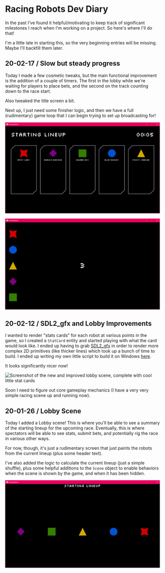 # Racing Robots Dev Diary

In the past I've found it helpful/motivating to keep track of significant 
milestones I reach when I'm working on a project. So here's where I'll do that!

I'm a little late in starting this, so the very beginning entries will be 
missing. Maybe I'll backfill them later.

## 20-02-17 / Slow but steady progress

Today I made a few cosmetic tweaks, but the main functional improvement is the 
addition of a couple of timers. The first in the lobby while we're waiting for 
players to place bets, and the second on the track counting down to the race 
start.

Also tweaked the title screen a bit.

Next up, I just need some finisher logic, and then we have a full (rudimentary) 
game loop that I can begin trying to set up broadcasting for!

![Screenshot of the timer in the lobby](200217-lobbytimer.png)

![Screenshot of the race countdown](200217-racecountdown.png)

## 20-02-12 / SDL2_gfx and Lobby Improvements

I wanted to render "stats cards" for each robot at various points in the game, 
so I created a `StatCard` entity and started playing with what the card would 
look like. I ended up having to grab 
[SDL2_gfx](https://sourceforge.net/projects/sdl2gfx/) in order to render 
more complex 2D primitives (like thicker lines) which took up a bunch of time 
to build. I ended up writing my own little script to build it on Windows 
[here](https://github.com/haydenmc/sdl2gfx/blob/master/windowsbuild.cmd).

It looks significantly nicer now!

![Screenshot of the new and improved lobby scene, complete with cool little 
stat cards](200212-startinglineup.png)

Soon I need to figure out core gameplay mechanics (I have a very very simple 
racing scene up and running now).

## 20-01-26 / Lobby Scene

Today I added a Lobby scene! This is where you'll be able to see a summary 
of the starting lineup for the upcoming race. Eventually, this is where 
spectators will be able to see stats, submit bets, and potentially rig the 
race in various other ways.

For now, though, it's just a rudimentary screen that just paints the robots 
from the current lineup (plus some header text).

I've also added the logic to calculate the current lineup 
(just a simple shuffle), plus some helpful additions to the `Scene` object 
to enable behaviors when the scene is shown by the game, and when it has been 
hidden.

![Screenshot of the current state of the lobby scene](200126-lobby.png)